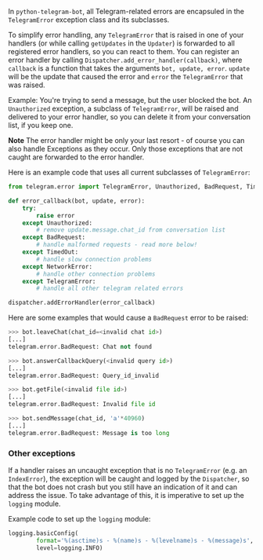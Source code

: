 In `python-telegram-bot`, all Telegram-related errors are encapsuled in the `TelegramError` exception class and its subclasses.

To simplify error handling, any `TelegramError` that is raised in one of your handlers (or while calling `getUpdates` in the `Updater`) is forwarded to all registered error handlers, so you can react to them. You can register an error handler by calling `Dispatcher.add_error_handler(callback)`, where `callback` is a function that takes the arguments `bot, update, error`. `update` will be the update that caused the error and `error` the `TelegramError` that was raised.

Example: You're trying to send a message, but the user blocked the bot. An `Unauthorized` exception, a subclass of `TelegramError`, will be raised and delivered to your error handler, so you can delete it from your conversation list, if you keep one.

**Note** The error handler might be only your last resort - of course you can also handle Exceptions as they occur. Only those exceptions that are not caught are forwarded to the error handler.


Here is an example code that uses all current subclasses of `TelegramError`:

```python
from telegram.error import TelegramError, Unauthorized, BadRequest, TimedOut, NetworkError

def error_callback(bot, update, error):
    try:
        raise error
    except Unauthorized:
        # remove update.message.chat_id from conversation list
    except BadRequest:
        # handle malformed requests - read more below!
    except TimedOut:
        # handle slow connection problems
    except NetworkError:
        # handle other connection problems
    except TelegramError:
        # handle all other telegram related errors

dispatcher.addErrorHandler(error_callback)
```

Here are some examples that would cause a `BadRequest` error to be raised:
```python
>>> bot.leaveChat(chat_id=<invalid chat id>)
[...]
telegram.error.BadRequest: Chat not found

>>> bot.answerCallbackQuery(<invalid query id>)
[...]
telegram.error.BadRequest: Query_id_invalid

>>> bot.getFile(<invalid file id>)
[...]
telegram.error.BadRequest: Invalid file id

>>> bot.sendMessage(chat_id, 'a'*40960)
[...]
telegram.error.BadRequest: Message is too long
```

### Other exceptions
If a handler raises an uncaught exception that is no `TelegramError` (e.g. an `IndexError`), the exception will be caught and logged by the `Dispatcher`, so that the bot does not crash but you still have an indication of it and can address the issue. To take advantage of this, it is imperative to set up the `logging` module.

Example code to set up the `logging` module:

```python
logging.basicConfig(
        format='%(asctime)s - %(name)s - %(levelname)s - %(message)s',
        level=logging.INFO)
```